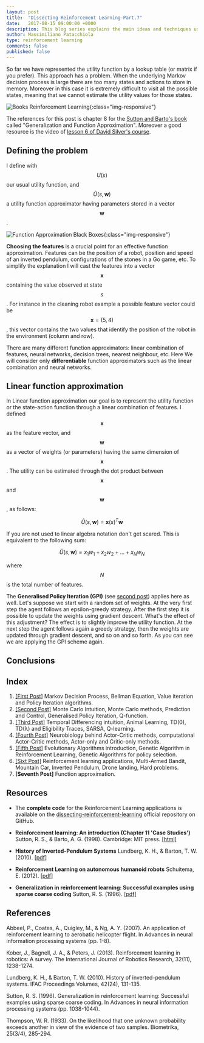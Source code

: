 ```yaml
---
layout: post
title:  "Dissecting Reinforcement Learning-Part.7"
date:   2017-08-15 09:00:00 +0000
description: This blog series explains the main ideas and techniques used in reinforcement learning. In this post Reinforcement Learning through function approximation. It includes complete Python code.
author: Massimiliano Patacchiola
type: reinforcement learning
comments: false
published: false
---
```


So far we have represented the utility function by a lookup table (or matrix if you prefer). This approach has a problem. When the underlying Markov decision process is large there are too many states and actions to store in memory. Moreover in this case it is extremely difficult to visit all the possible states, meaning that we cannot estimate the utility values for those states.

![Books Reinforcement Learning]({{site.baseurl}}/images/books_reinforcement_learning_an_introduction.png){:class="img-responsive"}

The references for this post is chapter 8 for the [Sutton and Barto's book]((https://webdocs.cs.ualberta.ca/~sutton/book/ebook/the-book.html)) called "Generalization and Function Approximation". Moreover a good resource is the video of [lesson 6 of David Silver's course](https://www.youtube.com/watch?v=UoPei5o4fps&t=5217s).

Defining the problem
---------------------


I define with $$U(s)$$ our usual utility function, and $$\hat{U}(s,\boldsymbol{w})$$ a utility function approximator having parameters stored in a vector $$\boldsymbol{w}$$.

![Function Approximation Black Boxes]({{site.baseurl}}/images/reinforcement_learning_function_approximation_black_boxes.png){:class="img-responsive"}


**Choosing the features** is a crucial point for an effective function approximation. Features can be the position of a robot, position and speed of an inverted pendulum, configurations of the stones in a Go game, etc. To simplify the explanation I will cast the features into a vector $$\boldsymbol{x}$$ containing the value observed at state $$s$$. For instance in the cleaning robot example a possible feature vector could be $$\boldsymbol{x}=(5,4)$$, this vector contains the two values that identify the position of the robot in the environment (column and row).


There are many different function approximators: linear combination of features, neural networks, decision trees, nearest neighbour, etc.
Here We will consider only **differentiable** function approximators such as the linear combination and neural networks.

Linear function approximation
------------------------------

In Linear function approximation our goal is to represent the utility function or the state-action function through a linear combination of features. I defined $$\boldsymbol{x}$$ as the feature vector, and $$\boldsymbol{w}$$ as a vector of weights (or parameters) having the same dimension of $$\boldsymbol{x}$$. The utility can be estimated through the dot product between $$\boldsymbol{x}$$ and $$\boldsymbol{w}$$, as follows:

$$ \hat{U}(s, \boldsymbol{w}) = \boldsymbol{x}(s)^{T} \boldsymbol{w} $$

If you are not used to linear algebra notation don't get scared. This is equivalent to the following sum:

$$ \hat{U}(s, \boldsymbol{w}) = x_{1} w_{1} + x_{2} w_{2} + ... + x_{N} w_{N} $$

where $$N$$ is the total number of features. 

The **Generalised Policy Iteration (GPI)** (see [second post](https://mpatacchiola.github.io/blog/2017/01/15/dissecting-reinforcement-learning-2.html)) applies here as well. Let's suppose we start with a random set of weights. At the very first step the agent follows an epsilon-greedy strategy. After the first step it is possible to update the weights using gradient descent. What's the effect of this adjustment? The effect is to slightly improve the utility function. At the next step the agent follows again a greedy strategy, then the weights are updated through gradient descent, and so on and so forth. As you can see we are applying the GPI scheme again. 

Conclusions
-----------



Index
------

1. [[First Post]](https://mpatacchiola.github.io/blog/2016/12/09/dissecting-reinforcement-learning.html) Markov Decision Process, Bellman Equation, Value iteration and Policy Iteration algorithms.
2. [[Second Post]](https://mpatacchiola.github.io/blog/2017/01/15/dissecting-reinforcement-learning-2.html) Monte Carlo Intuition, Monte Carlo methods, Prediction and Control, Generalised Policy Iteration, Q-function. 
3. [[Third Post]](https://mpatacchiola.github.io/blog/2017/01/29/dissecting-reinforcement-learning-3.html) Temporal Differencing intuition, Animal Learning, TD(0), TD(λ) and Eligibility Traces, SARSA, Q-learning.
4. [[Fourth Post]](https://mpatacchiola.github.io/blog/2017/02/11/dissecting-reinforcement-learning-4.html) Neurobiology behind Actor-Critic methods, computational Actor-Critic methods, Actor-only and Critic-only methods.
5. [[Fifth Post]](https://mpatacchiola.github.io/blog/2017/03/14/dissecting-reinforcement-learning-5.html) Evolutionary Algorithms introduction, Genetic Algorithm in Reinforcement Learning, Genetic Algorithms for policy selection.
6. [[Sixt Post]](https://mpatacchiola.github.io/blog/2017/08/14/dissecting-reinforcement-learning-6.html) Reinforcement learning applications, Multi-Armed Bandit, Mountain Car, Inverted Pendulum, Drone landing, Hard problems.
7. **[Seventh Post]** Function approximation.

Resources
----------

- The **complete code** for the Reinforcement Learning applications is available on the [dissecting-reinforcement-learning](https://github.com/mpatacchiola/dissecting-reinforcement-learning) official repository on GitHub.

- **Reinforcement learning: An introduction (Chapter 11 'Case Studies')** Sutton, R. S., & Barto, A. G. (1998). Cambridge: MIT press. [[html]](https://webdocs.cs.ualberta.ca/~sutton/book/ebook/the-book.html)

- **History of Inverted-Pendulum Systems** Lundberg, K. H., & Barton, T. W. (2010). [[pdf]](http://ecee.colorado.edu/~taba7194/CPIFAC2oct11.pdf)

- **Reinforcement Learning on autonomous humanoid robots** Schuitema, E. (2012). [[pdf]](https://repository.tudelft.nl/islandora/object/uuid:986ea1c5-9e30-4aac-ab66-4f3b6b6ca002/datastream/OBJ)

- **Generalization in reinforcement learning: Successful examples using sparse coarse coding** Sutton, R. S. (1996). [[pdf]](http://papers.nips.cc/paper/1109-generalization-in-reinforcement-learning-successful-examples-using-sparse-coarse-coding.pdf)

References
------------

Abbeel, P., Coates, A., Quigley, M., & Ng, A. Y. (2007). An application of reinforcement learning to aerobatic helicopter flight. In Advances in neural information processing systems (pp. 1-8).

Kober, J., Bagnell, J. A., & Peters, J. (2013). Reinforcement learning in robotics: A survey. The International Journal of Robotics Research, 32(11), 1238-1274.

Lundberg, K. H., & Barton, T. W. (2010). History of inverted-pendulum systems. IFAC Proceedings Volumes, 42(24), 131-135.

Sutton, R. S. (1996). Generalization in reinforcement learning: Successful examples using sparse coarse coding. In Advances in neural information processing systems (pp. 1038-1044).

Thompson, W. R. (1933). On the likelihood that one unknown probability exceeds another in view of the evidence of two samples. Biometrika, 25(3/4), 285-294.


